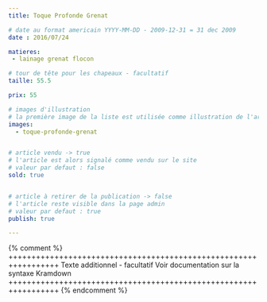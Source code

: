 ```yaml
---
title: Toque Profonde Grenat

# date au format americain YYYY-MM-DD - 2009-12-31 = 31 dec 2009
date : 2016/07/24

matieres:
 - lainage grenat flocon

# tour de tête pour les chapeaux - facultatif
taille: 55.5

prix: 55

# images d'illustration
# la première image de la liste est utilisée comme illustration de l'article dans les pages de listing.
images:
  - toque-profonde-grenat


# article vendu -> true
# l'article est alors signalé comme vendu sur le site
# valeur par defaut : false
sold: true


# article à retirer de la publication -> false
# l'article reste visible dans la page admin
# valeur par defaut : true
publish: true

---
```

{% comment %} +++++++++++++++++++++++++++++++++++++++++++++++++++++++++++++++++
              Texte additionnel - facultatif
              Voir documentation sur la syntaxe Kramdown
+++++++++++++++++++++++++++++++++++++++++++++++++++++++++++++++++ {% endcomment %}
